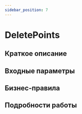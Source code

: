 ```yaml
---
sidebar_position: 7
---
```


# DeletePoints

## Краткое описание

## Входные параметры

## Бизнес-правила

## Подробности работы